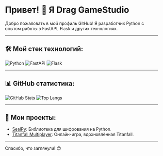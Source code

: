 # Привет! 👋 Я Drag GameStudio
Добро пожаловать в мой профиль GitHub! Я разработчик Python с опытом работы в FastAPI, Flask и других технологиях.

---

## 🛠 Мой стек технологий:
![Python](https://img.shields.io/badge/Python-3776AB?style=for-the-badge&logo=python&logoColor=white)
![FastAPI](https://img.shields.io/badge/FastAPI-005571?style=for-the-badge&logo=fastapi&logoColor=white)
![Flask](https://img.shields.io/badge/Flask-000000?style=for-the-badge&logo=flask&logoColor=white)

---

## 📊 GitHub статистика:
![GitHub Stats](https://github-readme-stats.vercel.app/api?username=flugerops&show_icons=true&theme=dark)
![Top Langs](https://github-readme-stats.vercel.app/api/top-langs/?username=flugerops&layout=compact&theme=dark)

---

## 🚀 Мои проекты:
- [SealPy](https://github.com/flugerops/sealpy): Библиотека для шифрования на Python.
- [Titanfall Multiplayer](https://github.com/flugerops/titanfall-clone): Онлайн-игра, вдохновлённая Titanfall.

---

Спасибо, что заглянули! 😊
